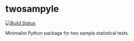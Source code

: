# twosampyle

[![Build Status](https://travis-ci.org/jwilber/twosampyle.svg?branch=master)](https://travis-ci.org/jwilber/twosampyle)

Minimalist Python package for two sample statistical tests.
